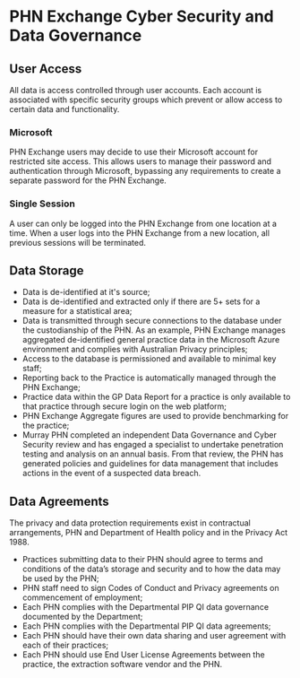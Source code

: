 # PHN Exchange Cyber Security and Data Governance

## User Access

All data is access controlled through user accounts. Each account is associated with specific security groups which prevent or allow access to certain data and functionality.

### Microsoft 

PHN Exchange users may decide to use their Microsoft account for restricted site access. This allows users to manage their password and authentication through Microsoft, bypassing any requirements to create a separate password for the PHN Exchange. 

### Single Session

A user can only be logged into the PHN Exchange from one location at a time. When a user logs into the PHN Exchange from a new location, all previous sessions will be terminated.

## Data Storage

* Data is de-identified at it's source;
* Data is de-identified and extracted only if there are 5+ sets for a measure for a statistical area;
* Data is transmitted through secure connections to the database under the custodianship of the PHN. As an example, PHN Exchange   manages aggregated de-identified general practice data in the Microsoft Azure environment and complies with Australian Privacy principles;
* Access to the database is permissioned and available to minimal key staff; 
* Reporting back to the Practice is automatically managed through the PHN Exchange; 
* Practice data within the GP Data Report for a practice is only available to that practice through secure login on the web platform;
* PHN Exchange Aggregate figures are used to provide benchmarking for the practice;
* Murray PHN completed an independent Data Governance and Cyber Security review and has engaged a specialist to undertake penetration testing and analysis on an annual basis. From that review, the PHN has generated policies and guidelines for data management that includes actions in the event of a suspected data breach.

## Data Agreements

The privacy and data protection requirements exist in contractual arrangements, PHN and Department of Health policy and in the Privacy Act 1988.

* Practices submitting data to their PHN should agree to terms and conditions of the data’s storage and security and to how the data may be used by the PHN;
* PHN staff need to sign Codes of Conduct and Privacy agreements on commencement of employment;
* Each PHN complies with the Departmental PIP QI data governance documented by the Department;
* Each PHN complies with the Departmental PIP QI data agreements;
* Each PHN should have their own data sharing and user agreement with each of their practices;
* Each PHN should use End User License Agreements between the practice, the extraction software vendor and the PHN.
